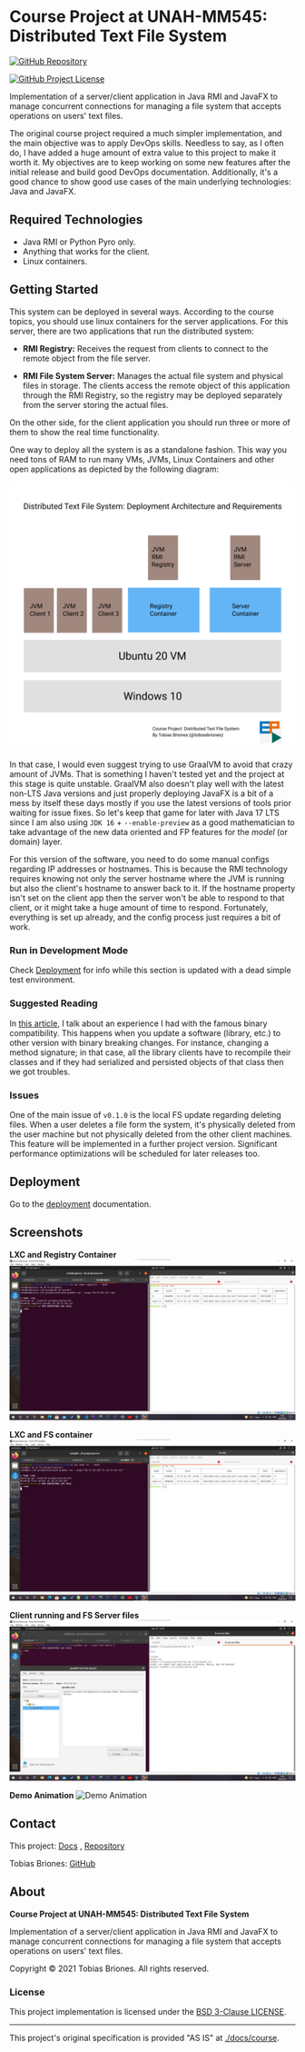 <!-- Copyright (c) 2021 Tobias Briones. All rights reserved. -->
<!-- SPDX-License-Identifier: BSD-3-Clause -->
<!-- This file is part of https://github.com/tobiasbriones/cp-unah-mm545-distributed-text-file-system -->

<!-- Project Author: Tobias Briones -->

# Course Project at UNAH-MM545: Distributed Text File System

[![GitHub Repository](https://img.shields.io/static/v1?label=GITHUB&message=REPOSITORY&labelColor=555&color=0277bd&style=for-the-badge&logo=GITHUB)](https://github.com/tobiasbriones/cp-unah-mm545-distributed-text-file-system)

[![GitHub Project License](https://img.shields.io/github/license/tobiasbriones/cp-unah-mm545-distributed-text-file-system.svg?style=flat-square)](https://github.com/tobiasbriones/cp-unah-mm545-distributed-text-file-system/blob/main/LICENSE)

Implementation of a server/client application in Java RMI and JavaFX to manage
concurrent connections for managing a file system that accepts operations on
users' text files.

The original course project required a much simpler implementation, and the main
objective was to apply DevOps skills. Needless to say, as I often do, I have
added a huge amount of extra value to this project to make it worth it. My
objectives are to keep working on some new features after the initial release
and build good DevOps documentation. Additionally, it's a good chance to show
good use cases of the main underlying technologies: Java and JavaFX.

## Required Technologies

- Java RMI or Python Pyro only.
- Anything that works for the client.
- Linux containers.

## Getting Started

This system can be deployed in several ways. According to the course topics, you
should use linux containers for the server applications. For this server, there
are two applications that run the distributed system:

- **RMI Registry:** Receives the request from clients to connect to the remote
  object from the file server.

- **RMI File System Server:** Manages the actual file system and physical files
  in storage. The clients access the remote object of this application through
  the RMI Registry, so the registry may be deployed separately from the server
  storing the actual files.

On the other side, for the client application you should run three or more of
them to show the real time functionality.

One way to deploy all the system is as a standalone fashion. This way you need
tons of RAM to run many VMs, JVMs, Linux Containers and other open applications
as depicted by the following diagram:

![All-In-One Deployment](./docs/img/deployment.svg)

In that case, I would even suggest trying to use GraalVM to avoid that crazy
amount of JVMs. That is something I haven't tested yet and the project at this
stage is quite unstable. GraalVM also doesn't play well with the latest non-LTS
Java versions and just properly deploying JavaFX is a bit of a mess by itself
these days mostly if you use the latest versions of tools prior waiting for
issue fixes. So let's keep that game for later with Java 17 LTS since I am also
using `JDK 16` + `--enable-preview` as a good mathematician to take advantage of
the new data oriented and FP features for the *model* (or domain) layer.

For this version of the software, you need to do some manual configs regarding
IP addresses or hostnames. This is because the RMI technology requires knowing
not only the server hostname where the JVM is running but also the client's
hostname to answer back to it. If the hostname property isn't set on the client
app then the server won't be able to respond to that client, or it might take a
huge amount of time to respond. Fortunately, everything is set up already, and
the config process just requires a bit of work.

### Run in Development Mode

Check [Deployment](#deployment) for info while this section is updated with a
dead simple test environment.

### Suggested Reading

In [this article](docs/troubleshooting/binary-incompatibility), I talk about an
experience I had with the famous binary compatibility. This happens when you
update a software (library, etc.) to other version with binary breaking changes.
For instance, changing a method signature; in that case, all the library clients
have to recompile their classes and if they had serialized and persisted objects
of that class then we got troubles.

### Issues

One of the main issue of `v0.1.0` is the local FS update regarding deleting
files. When a user deletes a file form the system, it's physically deleted from
the user machine but not physically deleted from the other client machines. This
feature will be implemented in a further project version. Significant
performance optimizations will be scheduled for later releases too.

## Deployment

Go to the [deployment](./docs/index.md) documentation.

## Screenshots

**LXC and Registry Container**
![Registry](./docs/img/lxc-list-and-registry-screenshot.png)

**LXC and FS container**
![FS](./docs/img/lxc-list-and-fs-screenshot.png)

**Client running and FS Server files**
![Client](./docs/img/client-and-fs-files-screenshot.png)

**Demo Animation**
![Demo Animation](./docs/img/demo.gif)

## Contact

This project:
[Docs](https://tobiasbriones.github.io/cp-unah-mm545-distributed-text-file-system)
,
[Repository](https://github.com/tobiasbriones/cp-unah-mm545-distributed-text-file-system)

Tobias Briones: [GitHub](https://github.com/tobiasbriones)

## About

**Course Project at UNAH-MM545: Distributed Text File System**

Implementation of a server/client application in Java RMI and JavaFX to manage
concurrent connections for managing a file system that accepts operations on
users' text files.

Copyright © 2021 Tobias Briones. All rights reserved.

### License

This project implementation is licensed under
the [BSD 3-Clause LICENSE](./LICENSE).

---

This project's original specification is provided "AS IS"
at [./docs/course](./docs/course).
